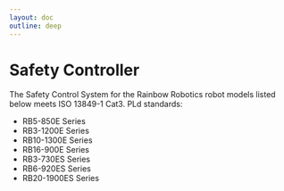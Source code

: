 ```yaml
---
layout: doc
outline: deep
---
```


# Safety Controller

The Safety Control System for the Rainbow Robotics robot models listed below meets ISO 13849-1 Cat3. PLd standards:

- RB5-850E Series
- RB3-1200E Series
- RB10-1300E Series
- RB16-900E Series
- RB3-730ES Series
- RB6-920ES Series
- RB20-1900ES Series
